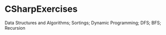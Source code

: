 # CSharpExercises
Data Structures and Algorithms; Sortings; Dynamic Programming; DFS; BFS; Recursion
